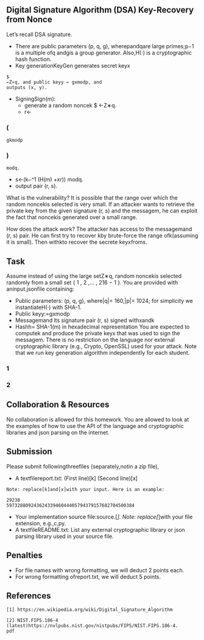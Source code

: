 ## Digital Signature Algorithm (DSA) Key-Recovery from Nonce

Let’s recall DSA signature.

- There are public parameters (p, q, g), wherepandqare large primes;p−1 is a multiple ofq
    andgis a group generator. Also,H(·) is a cryptographic hash function.
- Key generationKeyGen generates secret keyx

```
$
←Z∗q, and public keyy ← gxmodp, and
outputs (x, y).
```
- SigningSign(m):
    - generate a random noncek
       $
←Z∗q.
    - r←

### (

```
gkmodp
```
### )

```
modq.
```
- s←(k−^1 (H(m) +xr)) modq.
- output pair (r, s).

What is the vulnerability?
It is possible that the range over which the random noncekis selected is very small. If an
attacker wants to retrieve the private key from the given signature (r, s) and the messagem, he
can exploit the fact that noncekis generated over a small range.

How does the attack work?
The attacker has access to the messagemand (r, s) pair. He can first try to recover kby
brute-force the range ofk(assuming it is small). Then withkto recover the secrete keyxfroms.

## Task

Assume instead of using the large setZ∗q, random noncekis selected randomly from a small set
{ 1 , 2 ,... , 216 − 1 }. You are provided with aninput.jsonfile containing:

- Public parameters: (p, q, g), where|q|= 160,|p|= 1024; for simplicity we instantiateH(·)
    with SHA-1.
- Public keyy:=gxmodp
- Messagemand its signature pair (r, s) signed withxandk
- Hashh= SHA-1(m) in hexadecimal representation
You are expected to computek and produce the private keyx that was used to sign the
messagem. There is no restriction on the language nor external cryptographic library (e.g., Crypto,
OpenSSL) used for your attack. Note that we run key generation algorithm independently for each
student.

### 1


### 2

## Collaboration & Resources

No collaboration is allowed for this homework. You are allowed to look at the examples of how to
use the API of the language and cryptographic libraries and json parsing on the internet.

## Submission

Please submit followingthreefiles (separately,notin a zip file),

- A textfilereport.txt:
    (First line)[k]
    (Second line)[x]

```
Note: replace[k]and[x]with your input. Here is an example:
```
```
29238
59732880924362433946044405794379157682704500384
```
- Your implementation source file:source.[*].
    Note: replace[*]with your file extension, e.g.,c,py.
- A textfileREADME.txt:
    List any external cryptographic library or json parsing library used in your source file.

## Penalties

- For file names with wrong formatting, we will deduct 2 points each.
- For wrong formatting ofreport.txt, we will deduct 5 points.

## References

```
[1] https://en.wikipedia.org/wiki/Digital_Signature_Algorithm
```
```
[2] NIST.FIPS.186-4 (latest)https://nvlpubs.nist.gov/nistpubs/FIPS/NIST.FIPS.186-4.
pdf
```
